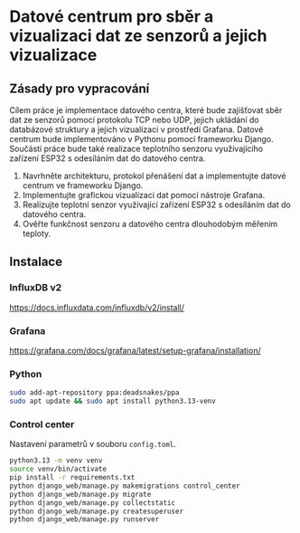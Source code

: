 # Datové centrum pro sběr a vizualizaci dat ze senzorů a jejich vizualizace

## Zásady pro vypracování
Cílem práce je implementace datového centra, které bude zajišťovat sběr dat ze senzorů pomocí protokolu TCP nebo UDP, jejich ukládání do databázové struktury a jejich vizualizaci v prostředí Grafana. Datové centrum bude implementováno v Pythonu pomocí frameworku Django. Součástí práce bude také realizace teplotního senzoru využívajícího zařízení ESP32 s odesíláním dat do datového centra.
1. Navrhněte architekturu, protokol přenášení dat a implementujte datové centrum ve frameworku Django.
2. Implementujte grafickou vizualizaci dat pomocí nástroje Grafana.
3. Realizujte teplotní senzor využívající zařízení ESP32 s odesíláním dat do datového centra.
4. Ověřte funkčnost senzoru a datového centra dlouhodobým měřením teploty.

## Instalace

### InfluxDB v2
https://docs.influxdata.com/influxdb/v2/install/

### Grafana
https://grafana.com/docs/grafana/latest/setup-grafana/installation/

### Python
```bash
sudo add-apt-repository ppa:deadsnakes/ppa
sudo apt update && sudo apt install python3.13-venv
```

### Control center
Nastavení parametrů v souboru `config.toml`.

```bash
python3.13 -m venv venv
source venv/bin/activate
pip install -r requirements.txt
python django_web/manage.py makemigrations control_center
python django_web/manage.py migrate
python django_web/manage.py collectstatic
python django_web/manage.py createsuperuser
python django_web/manage.py runserver
```